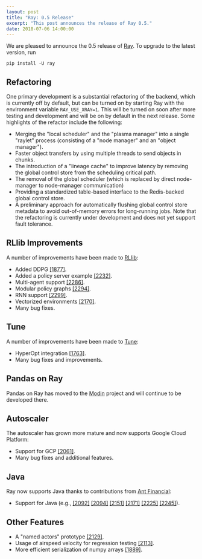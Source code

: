 ```yaml
---
layout: post
title: "Ray: 0.5 Release"
excerpt: "This post announces the release of Ray 0.5."
date: 2018-07-06 14:00:00
---
```


We are pleased to announce the 0.5 release of [Ray][1]. To upgrade to the latest
version, run

```
pip install -U ray
```

## Refactoring

One primary development is a substantial refactoring of the backend, which is
currently off by default, but can be turned on by starting Ray with the
environment variable `RAY_USE_XRAY=1`. This will be turned on soon after more
testing and development and will be on by default in the next release. Some
highlights of the refactor include the following:
- Merging the "local scheduler" and the "plasma manager" into a single "raylet"
  process (consisting of a "node manager" and an "object manager").
- Faster object transfers by using multiple threads to send objects in chunks.
- The introduction of a "lineage cache" to improve latency by removing the
  global control store from the scheduling critical path.
- The removal of the global scheduler (which is replaced by direct node-manager
  to node-manager communication)
- Providing a standardized table-based interface to the Redis-backed global
  control store.
- A preliminary approach for automatically flushing global control store
  metadata to avoid out-of-memory errors for long-running jobs.
Note that the refactoring is currently under development and does not yet
support fault tolerance.

## RLlib Improvements

A number of improvements have been made to [RLlib][2]:
- Added DDPG [[1877]](https://github.com/ray-project/ray/commit/c9a7744e5269a035eafceba35c7df3f52607b825).
- Added a policy server example [[2232]](https://github.com/ray-project/ray/commit/e5724a9cfefd5c11467ff7975397ddfb5d2fe0e7).
- Multi-agent support [[2286]](https://github.com/ray-project/ray/commit/a9a26b756098dcbd108966c52e3e7e9c9bfaf7ee).
- Modular policy graphs [[2294]](https://github.com/ray-project/ray/commit/1251abf0d1878340e3628343e2ba4a09c95e3a91).
- RNN support [[2299]](https://github.com/ray-project/ray/commit/b197c0c4044f66628c6672fe78581768a54d0e59).
- Vectorized environments [[2170]](https://github.com/ray-project/ray/commit/7dee2c673579cf2d078b0567168b46845b24c06b).
- Many bug fixes.

## Tune

A number of improvements have been made to [Tune][3]:
- HyperOpt integration [[1763]](https://github.com/ray-project/ray/commit/888e70f1bee44e6988054631382143cb5939b377).
- Many bug fixes and improvements.

## Pandas on Ray

Pandas on Ray has moved to the [Modin][5] project and will continue to be
developed there.

## Autoscaler

The autoscaler has grown more mature and now supports Google Cloud Platform:
- Support for GCP [[2061]](https://github.com/ray-project/ray/commit/74dc14d1fc4da4773d317f8570402cbe69d84f51).
- Many bug fixes and additional features.

## Java

Ray now supports Java thanks to contributions from [Ant Financial][4]:
- Support for Java (e.g., [[2092]](https://github.com/ray-project/ray/commit/5918776dd49b4bba0e75e71a99a74e17c873a0c3) [[2094]](https://github.com/ray-project/ray/commit/a8d3c057c14510dc82411972bedf8367072603d2) [[2151]](https://github.com/ray-project/ray/commit/ac1e5a7d155aa38d10a0c4b036edf45467c8d876) [[2171]](https://github.com/ray-project/ray/commit/4dd46985645ad89609991a55fbcf7d79b38b7012) [[2225]](https://github.com/ray-project/ray/commit/3b5e700fd7337970537aa9746cccb6bbbfdaf216) [[2245]](https://github.com/ray-project/ray/commit/fa0ade2bc59a50ab84e4a611611c334a0d808910)).

## Other Features

- A "named actors" prototype [[2129]](https://github.com/ray-project/ray/commit/3509a33cf37132a4bca5c7e3bdabb091ea1b8ece).
- Usage of airspeed velocity for regression testing [[2113]](https://github.com/ray-project/ray/commit/01f69689ed9f87c460ba0e9afc0b670f148f1f95).
- More efficient serialization of numpy arrays [[1889]](https://github.com/ray-project/ray/commit/24c944e4991b171515287bd4bb9e25478d9f8fb2).


[1]: https://github.com/ray-project/ray
[2]: http://ray.readthedocs.io/en/latest/rllib.html
[3]: http://ray.readthedocs.io/en/latest/tune.html
[4]: https://www.antfin.com/
[5]: https://github.com/modin-project/modin
